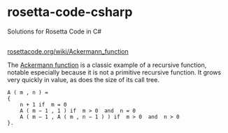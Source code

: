 # rosetta-code-csharp

Solutions for Rosetta Code in C# 

## 
[rosettacode.org/wiki/Ackermann_function](http://rosettacode.org/wiki/Ackermann_function)

The [Ackermann function](https://en.wikipedia.org/wiki/Ackermann_function) 
is a classic example of a recursive function, notable especially because it is not a primitive recursive function. It grows very quickly in value, as does the size of its call tree.

```
A ( m , n ) = 
{
	n + 1 if  m = 0 
	A ( m − 1 , 1 ) if  m > 0  and  n = 0 
	A ( m − 1 , A ( m , n − 1 ) ) if  m > 0  and  n > 0
}. 
```
